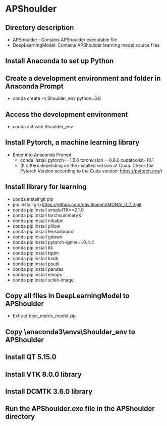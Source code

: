 # APShoulder

## Directory description
- APShoulder : Contains APShoulder executable file
- DeepLearningModel: Contains APShoulder learning model source files

## Install Anaconda to set up Python

## Create a development environment and folder in Anaconda Prompt
- conda create -n Shoulder_env python=3.8

## Access the development environment
- conda activate Shoulder_env

## Install Pytorch, a machine learning library
- Enter into Anaconda Prompt
  - conda install pytorch==1.5.0 torchvision==0.6.0 cudatoolkit=10.1
  - (It differs depending on the installed version of Cuda. Check the Pytorch Version according to the Cuda version: https://pytorch.org/)

## Install library for learning
- conda install git pip
- pip install git+https://github.com/davidiommi/MONAI_0_7_0.git
- conda pip install simpleITK==2.1.0
- conda pip install torchsummaryX
- conda pip install nibabel
- conda pip install pillow
- conda pip install tensorboard
- conda pip install gdown
- conda pip install pytorch-ignite==0.4.4
- conda pip install itk
- conda pip install tqdm
- conda pip install lmdb
- conda pip install psutil
- conda pip install pandas
- conda pip install einops
- conda pip install scikit-image

## Copy all files in DeepLearningModel to APShoulder
- Extract best_metric_model.zip

## Copy \anaconda3\envs\Shoulder_env to APShoulder

## Install QT 5.15.0

## Install VTK 8.0.0 library

## Install DCMTK 3.6.0 library

## Run the APShoulder.exe file in the APShoulder directory
